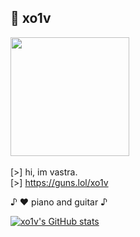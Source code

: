 ## 🌙 xo1v

<img src="https://github.com/user-attachments/assets/8183cdcd-9d58-4cde-a561-b0f7b2ec9353" width="190" height="190"> \
\
[>] hi, im vastra. \
[>] https://guns.lol/xo1v

♪ ♥️ piano and guitar ♪

[![xo1v's GitHub stats](https://github-readme-stats.vercel.app/api/top-langs/?username=xo1v&theme=rose_pine)](https://github.com/anuraghazra/github-readme-stats)
